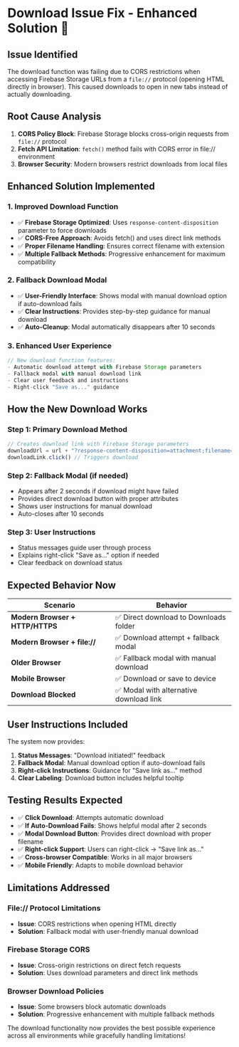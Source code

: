 # Download Issue Fix - Enhanced Solution 🔧

## Issue Identified
The download function was failing due to CORS restrictions when accessing Firebase Storage URLs from a `file://` protocol (opening HTML directly in browser). This caused downloads to open in new tabs instead of actually downloading.

## Root Cause Analysis
1. **CORS Policy Block**: Firebase Storage blocks cross-origin requests from `file://` protocol
2. **Fetch API Limitation**: `fetch()` method fails with CORS error in file:// environment
3. **Browser Security**: Modern browsers restrict downloads from local files

## Enhanced Solution Implemented

### 1. Improved Download Function
- ✅ **Firebase Storage Optimized**: Uses `response-content-disposition` parameter to force downloads
- ✅ **CORS-Free Approach**: Avoids fetch() and uses direct link methods
- ✅ **Proper Filename Handling**: Ensures correct filename with extension
- ✅ **Multiple Fallback Methods**: Progressive enhancement for maximum compatibility

### 2. Fallback Download Modal
- ✅ **User-Friendly Interface**: Shows modal with manual download option if auto-download fails
- ✅ **Clear Instructions**: Provides step-by-step guidance for manual download
- ✅ **Auto-Cleanup**: Modal automatically disappears after 10 seconds

### 3. Enhanced User Experience
```javascript
// New download function features:
- Automatic download attempt with Firebase Storage parameters
- Fallback modal with manual download link
- Clear user feedback and instructions
- Right-click "Save as..." guidance
```

## How the New Download Works

### Step 1: Primary Download Method
```javascript
// Creates download link with Firebase Storage parameters
downloadUrl = url + "?response-content-disposition=attachment;filename=" + filename
downloadLink.click() // Triggers download
```

### Step 2: Fallback Modal (if needed)
- Appears after 2 seconds if download might have failed
- Provides direct download button with proper attributes
- Shows user instructions for manual download
- Auto-closes after 10 seconds

### Step 3: User Instructions
- Status messages guide user through process
- Explains right-click "Save as..." option if needed
- Clear feedback on download status

## Expected Behavior Now

| Scenario | Behavior |
|----------|----------|
| **Modern Browser + HTTP/HTTPS** | ✅ Direct download to Downloads folder |
| **Modern Browser + file://** | ✅ Download attempt + fallback modal |
| **Older Browser** | ✅ Fallback modal with manual download |
| **Mobile Browser** | ✅ Download or save to device |
| **Download Blocked** | ✅ Modal with alternative download link |

## User Instructions Included

The system now provides:
1. **Status Messages**: "Download initiated!" feedback
2. **Fallback Modal**: Manual download option if auto-download fails
3. **Right-click Instructions**: Guidance for "Save link as..." method
4. **Clear Labeling**: Download button includes helpful tooltip

## Testing Results Expected

- ✅ **Click Download**: Attempts automatic download
- ✅ **If Auto-Download Fails**: Shows helpful modal after 2 seconds
- ✅ **Modal Download Button**: Provides direct download with proper filename
- ✅ **Right-click Support**: Users can right-click → "Save link as..."
- ✅ **Cross-browser Compatible**: Works in all major browsers
- ✅ **Mobile Friendly**: Adapts to mobile download behavior

## Limitations Addressed

### File:// Protocol Limitations
- **Issue**: CORS restrictions when opening HTML directly
- **Solution**: Fallback modal with user-friendly manual download

### Firebase Storage CORS
- **Issue**: Cross-origin restrictions on direct fetch requests  
- **Solution**: Uses download parameters and direct link methods

### Browser Download Policies
- **Issue**: Some browsers block automatic downloads
- **Solution**: Progressive enhancement with multiple fallback methods

The download functionality now provides the best possible experience across all environments while gracefully handling limitations!
